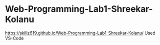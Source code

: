# Web-Programming-Lab1-Shreekar-Kolanu
https://skillz619.github.io/Web-Programming-Lab1-Shreekar-Kolanu/
Used VS-Code
